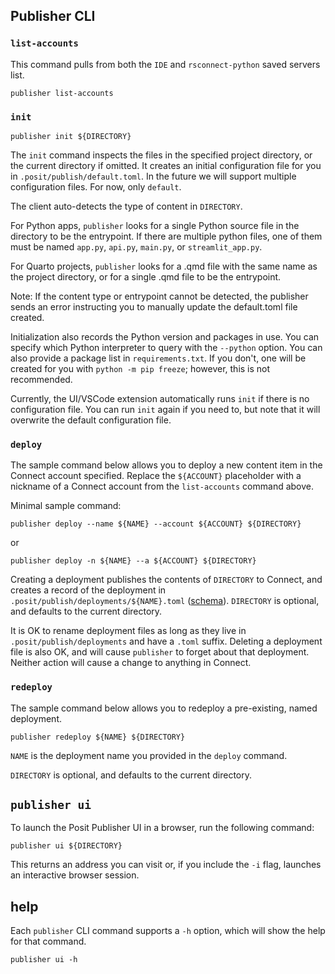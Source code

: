 ## Publisher CLI

### `list-accounts`

This command pulls from both the `IDE` and `rsconnect-python` saved servers list.

```
publisher list-accounts
```

### `init`

```
publisher init ${DIRECTORY}
```

The `init` command inspects the files in the specified project directory, or the current directory if omitted. It creates an initial configuration file for you in `.posit/publish/default.toml`. In the future we will support multiple configuration files. For now, only `default`.

The client auto-detects the type of content in `DIRECTORY`.

For Python apps, `publisher` looks for a single Python
source file in the directory to be the entrypoint.
If there are multiple python files, one of them must
be named `app.py`, `api.py`, `main.py`, or  `streamlit_app.py`.

For Quarto projects, `publisher` looks for a .qmd file with
the same name as the project directory, or for a single
.qmd file to be the entrypoint.

Note: If the content type or entrypoint cannot be detected, the publisher sends an error instructing you to manually update the default.toml file created.

Initialization also records the Python version and packages in use. You can specify which Python interpreter to query with the `--python` option. You can also provide a package list in `requirements.txt`. If you don't, one will be created for you with `python -m pip freeze`; however, this is not recommended.

Currently, the UI/VSCode extension automatically runs `init` if there is no configuration file. You can run `init` again if you need to, but note that it will overwrite the default configuration file.

### `deploy`

The sample command below allows you to deploy a new content item in the Connect account specified. Replace the `${ACCOUNT}` placeholder with a nickname of a Connect account from the `list-accounts` command above.

Minimal sample command:

```
publisher deploy --name ${NAME} --account ${ACCOUNT} ${DIRECTORY}
```

or

```
publisher deploy -n ${NAME} --a ${ACCOUNT} ${DIRECTORY}
```

Creating a deployment publishes the contents of `DIRECTORY` to Connect, and creates a record of the deployment in `.posit/publish/deployments/${NAME}.toml` ([schema](https://cdn.posit.co/publisher/schemas/posit-publishing-record-schema-v3.json)). `DIRECTORY` is optional, and defaults to the current directory.


It is OK to rename deployment files as long as they live in `.posit/publish/deployments` and have a `.toml` suffix. Deleting a deployment file is also OK, and will cause `publisher` to forget about that deployment. Neither action will cause a change to anything in Connect.

### `redeploy`

The sample command below allows you to redeploy a pre-existing, named deployment.

```
publisher redeploy ${NAME} ${DIRECTORY}
```

`NAME` is the deployment name you provided in the `deploy` command.

`DIRECTORY` is optional, and defaults to the current directory.

## `publisher ui`

To launch the Posit Publisher UI in a browser, run the following command:
```
publisher ui ${DIRECTORY}
```
This returns an address you can visit or, if you include the `-i` flag, launches an interactive browser session.

## help

Each `publisher` CLI command supports a `-h` option, which will show the help for that command.

```
publisher ui -h
```
